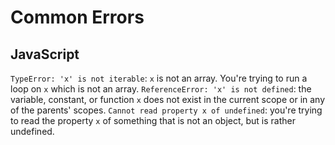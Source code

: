 # Common Errors

## JavaScript

`TypeError: 'x' is not iterable`: `x` is not an array. You're trying to run a loop on `x` which is not an array.
`ReferenceError: 'x' is not defined`: the variable, constant, or function `x` does not exist in the current scope or in any of the parents' scopes.
`Cannot read property x of undefined`: you're trying to read the property `x` of something that is not an object, but is rather undefined.
